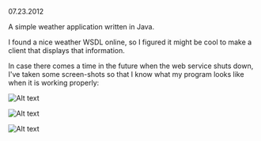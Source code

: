 07.23.2012

A simple weather application written in Java.

I found a nice weather WSDL online, so I figured it might be cool
to make a client that displays that information.


In case there comes a time in the future when the web service shuts down,
I've taken some screen-shots so that I know what my program looks like 
when it is working properly:

![Alt text](https://github.com/math4tots/WeatherApp/raw/master/pic1.png)

![Alt text](https://github.com/math4tots/WeatherApp/raw/master/pic2.png)

![Alt text](https://github.com/math4tots/WeatherApp/raw/master/pic3.png)


